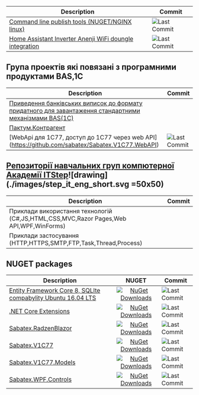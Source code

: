 | Description | Commit |
| ----------- | ------ |
| [Command line publish tools (NUGET/NGINX linux)](https://github.com/sabatex/Sabatex.Tools) | ![Last Commit](https://img.shields.io/github/last-commit/sabatex/Sabatex.Tools?logo=github&style=for-the-badge)|
| [Home Assistant Inverter Anenji WiFi doungle integration](https://github.com/sabatex/NetDaemonApps.InverterAnenji-4kw-7.2kw)| ![Last Commit](https://img.shields.io/github/last-commit/sabatex/NetDaemonApps.InverterAnenji-4kw-7.2kw?logo=github&style=for-the-badge)|

## Група проектів які повязані з програмними продуктами BAS,1C

| Description | Commit |
| ----------- | ------ |
| [Приведення банківських виписок до формату придатного для завантаження стандартними механізмами BAS(1C)](https://sabatex.github.io/BankServiceFor1C8) ||
| [Пактум.Контрагент](https://github.com/sabatex/Pactum) ||
| [WebApi для 1С77, доступ до 1С77 через web API] (https://github.com/sabatex/Sabatex.V1C77.WebAPI) | ![Last Commit](https://img.shields.io/github/last-commit/sabatex/Sabatex.V1C77.WebAPI?logo=github&style=for-the-badge) |

## [Репозиторії навчальних груп компютерної Академії ITStep](https://github.com/itstep-sabatex)![drawing](./images/step_it_eng_short.svg =50x50)

| Description | Commit |
| ----------- | ------ |
| Приклади використання технологій (C#,JS,HTML,CSS,MVC,Razor Pages,Web API,WPF,WinForms)| |
| Приклади застосування (HTTP,HTTPS,SMTP,FTP,Task,Thread,Process) | |

## NUGET packages

| Description | NUGET | Commit |
| ------------- | :-------------: | ------------ |
| [Entity Framework Core 8, SQLIte compabylity Ubuntu 16.04 LTS](https://github.com/sabatex/Sabatex.Sqlite.Ubuntu16_04LTS) | [![NuGet Downloads](https://img.shields.io/nuget/dt/Sabatex.Sqlite.Ubuntu16_04LTS?color=%232694F9&label=nuget%20downloads&logo=nuget&style=for-the-badge)](https://www.nuget.org/packages/Sabatex.Sqlite.Ubuntu16_04LTS) | ![Last Commit](https://img.shields.io/github/last-commit/sabatex/Sabatex.Sqlite.Ubuntu16_04LTS?logo=github&style=for-the-badge) |
| [.NET Core Extensions](https://github.com/sabatex/Extensions) | [![NuGet Downloads](https://img.shields.io/nuget/dt/Sabatex.Extensions?color=%232694F9&label=nuget%20downloads&logo=nuget&style=for-the-badge)](https://www.nuget.org/packages/Sabatex.Sqlite.Ubuntu16_04LTS) | ![Last Commit](https://img.shields.io/github/last-commit/sabatex/Extensions?logo=github&style=for-the-badge) |
| [Sabatex.RadzenBlazor](https://github.com/sabatex/Sabatex.RadzenBlazor) | [![NuGet Downloads](https://img.shields.io/nuget/dt/Sabatex.RadzenBlazor?color=%232694F9&label=nuget%20downloads&logo=nuget&style=for-the-badge)](https://www.nuget.org/packages/Sabatex.RadzenBlazor) | ![Last Commit](https://img.shields.io/github/last-commit/sabatex/Sabatex.RadzenBlazor?logo=github&style=for-the-badge) |
| [Sabatex.V1C77](https://github.com/sabatex/Sabatex.V1C77) | [![NuGet Downloads](https://img.shields.io/nuget/dt/Sabatex.V1C77?color=%232694F9&label=nuget%20downloads&logo=nuget&style=for-the-badge)](https://www.nuget.org/packages/Sabatex.V1C77)  | ![Last Commit](https://img.shields.io/github/last-commit/sabatex/Sabatex.V1C77?logo=github&style=for-the-badge) |
| [Sabatex.V1C77.Models](https://github.com/sabatex/Sabatex.V1C77) | [![NuGet Downloads](https://img.shields.io/nuget/dt/Sabatex.V1C77.Models?color=%232694F9&label=nuget%20downloads&logo=nuget&style=for-the-badge)](https://www.nuget.org/packages/Sabatex.V1C77.Models)  | ![Last Commit](https://img.shields.io/github/last-commit/sabatex/Sabatex.V1C77?logo=github&style=for-the-badge) |
| [Sabatex.WPF.Controls](https://github.com/sabatex/Sabatex.WPF.Controls) | [![NuGet Downloads](https://img.shields.io/nuget/dt/Sabatex.WPF.Controls?color=%232694F9&label=nuget%20downloads&logo=nuget&style=for-the-badge)](https://www.nuget.org/packages/Sabatex.WPF.Controls)  | ![Last Commit](https://img.shields.io/github/last-commit/sabatex/Sabatex.WPF.Controls?logo=github&style=for-the-badge) |